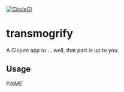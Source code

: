 
[![CircleCI](https://circleci.com/gh/Severed-Infinity/transmogrify.svg?style=svg&circle-token=b08d369d25be831f9cb5700038b578eb7e24f4c8)](https://circleci.com/gh/Severed-Infinity/transmogrify)


# transmogrify

A Clojure app to ... well, that part is up to you.

## Usage

FIXME

